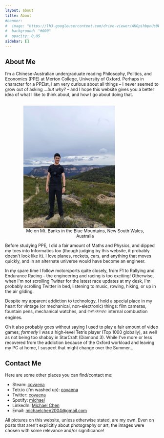 ```yaml
---
layout: about
title: About
#banner:
#  image: "https://lh3.googleusercontent.com/drive-viewer/AKGpihbpnUs9W60LKaczuv6Bb86wi_18hNrr_iaf8Lp95ZLRXzqIChS3kLAj6LzPM0_9N60JQowO5wnfh16SePiDnpWQkdqoC3G7Bw=s1600-rw-v1"
#  background: "#000"
#  opacity: 0.85
sidebar: []
---
```

## About Me

I’m a Chinese-Australian undergraduate reading Philosophy, Politics, and Economics (PPE) at Merton College, University of Oxford. Perhaps in character for a PPEist, I am very curious about all things – I never seemed to grow out of asking _...but why?_ – and I hope this website gives you a better idea of what I like to think about, and how I go about doing that.

<style>
  .image-container {
    float: right;
    text-align: center;
    margin-left: 20px; /* Adjust margin as needed */
  }
  .image-container img {
    display: block;
    max-width: 300px; /* Adjust size as needed */
  }
  .image-container figcaption {
    text-align: center;
  }
</style>

<div class="image-container">
  <figure>
    <img src="/assets/images/about-image.jpg" alt="Description of image">
    <figcaption>Me on Mt. Banks in the Blue Mountains, New South Wales, Australia</figcaption>
  </figure>
</div>

Before studying PPE, I did a fair amount of Maths and Physics, and dipped my toes into Informatics too (though judging by this website, it probably doesn't look like it). I love planes, rockets, cars, and anything that moves quickly, and in an alternate universe would have become an engineer.

In my spare time I follow motorsports quite closely, from F1 to Rallying and Endurance Racing – the engineering and racing is too exciting! Otherwise, when I'm not scrolling Twitter for the latest race updates at my desk, I'm probably scrolling Twitter in bed, listening to music, rowing, hiking, or up in the air gliding.

Despite my apparent addiction to technology, I hold a special place in my heart for vintage (or mechanical, non-electronic) things: film cameras, fountain pens, mechanical watches, and <sub><sup>(half jokingly)</sup></sub> internal combustion engines.

Oh it also probably goes without saying I used to play a fair amount of video games; _formerly_ I was a high-level Tetris player (Top 1000 globally), as well as not being too shabby in StarCraft (Diamond 3). While I've more or less recovered from the addiction because of the Oxford workload and leaving my PC at home, I suspect that might change over the Summer...

## Contact Me

Here are some other places you can find/contact me:
- Steam: [covaena](https://steamcommunity.com/id/covaena/)
- Tetr.io (i'm washed up): [covaena](https://ch.tetr.io/u/covaena)
- Twitter: [covaena](https://twitter.com/covaena)
- Spotify: [michael](https://open.spotify.com/user/qsb6mm3ad8jo99upx673iy98a?si=0e96f14d96064ca8)
- LinkedIn: [Michael Chen](https://linkedin.com/in/mchen2004)
- Email: [michaelchen2004@gmail.com](mailto:michaelchen2004@gmail.com)

All pictures on this website, unless otherwise stated, are my own. Even on posts that aren't explicitly about photography or art, the images were chosen with some relevance and/or significance!
